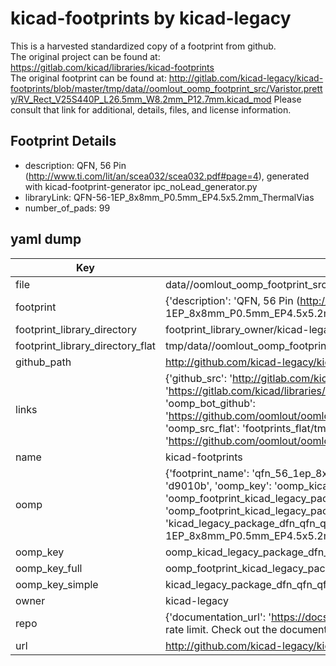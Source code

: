 # kicad-footprints by kicad-legacy  
This is a harvested standardized copy of a footprint from github.  
The original project can be found at:  
https://gitlab.com/kicad/libraries/kicad-footprints  
The original footprint can be found at:
http://gitlab.com/kicad-legacy/kicad-footprints/blob/master/tmp/data//oomlout_oomp_footprint_src/Varistor.pretty/RV_Rect_V25S440P_L26.5mm_W8.2mm_P12.7mm.kicad_mod
Please consult that link for additional, details, files, and license information.  
## Footprint Details
* description: QFN, 56 Pin (http://www.ti.com/lit/an/scea032/scea032.pdf#page=4), generated with kicad-footprint-generator ipc_noLead_generator.py  
* libraryLink: QFN-56-1EP_8x8mm_P0.5mm_EP4.5x5.2mm_ThermalVias  
* number_of_pads: 99  
## yaml dump  
| Key | Value |  
| --- | --- |  
| file | data//oomlout_oomp_footprint_src/kicad-footprints/Package_DFN_QFN.pretty/QFN-56-1EP_8x8mm_P0.5mm_EP4.5x5.2mm_ThermalVias.kicad_mod |  
| footprint | {'description': 'QFN, 56 Pin (http://www.ti.com/lit/an/scea032/scea032.pdf#page=4), generated with kicad-footprint-generator ipc_noLead_generator.py', 'libraryLink': 'QFN-56-1EP_8x8mm_P0.5mm_EP4.5x5.2mm_ThermalVias', 'number_of_pads': 99} |  
| footprint_library_directory | footprint_library_owner/kicad-legacy_kicad-footprints |  
| footprint_library_directory_flat | tmp/data//oomlout_oomp_footprint_src/footprints_flat/kicad_legacy_package_dfn_qfn_qfn_56_1ep_8x8mm_p0_5mm_ep4_5x5_2mm_thermalvias/working |  
| github_path | http://github.com/kicad-legacy/kicad-footprints/blob/master/tmp/data//oomlout_oomp_footprint_src/Package_DFN_QFN.pretty/QFN-56-1EP_8x8mm_P0.5mm_EP4.5x5.2mm_ThermalVias.kicad_mod |  
| links | {'github_src': 'http://gitlab.com/kicad-legacy/kicad-footprints/blob/master/tmp/data//oomlout_oomp_footprint_src/Varistor.pretty/RV_Rect_V25S440P_L26.5mm_W8.2mm_P12.7mm.kicad_mod', 'github_src_repo': 'https://gitlab.com/kicad/libraries/kicad-footprints', 'oomp_bot': 'tmp/data//oomlout_oomp_footprint_src/footprints/kicad_legacy_package_dfn_qfn_qfn_56_1ep_8x8mm_p0_5mm_ep4_5x5_2mm_thermalvias/working', 'oomp_bot_github': 'https://github.com/oomlout/oomlout_oomp_footprint_bot/tree/main/tmp/data//oomlout_oomp_footprint_src/footprints/kicad_legacy_package_dfn_qfn_qfn_56_1ep_8x8mm_p0_5mm_ep4_5x5_2mm_thermalvias/working', 'oomp_src_flat': 'footprints_flat/tmp/data//oomlout_oomp_footprint_src/footprints_flat/kicad_legacy_package_dfn_qfn_qfn_56_1ep_8x8mm_p0_5mm_ep4_5x5_2mm_thermalvias/working', 'oomp_src_flat_github': 'https://github.com/oomlout/oomlout_oomp_footprint_src/tree/main/tmp/data//oomlout_oomp_footprint_src/footprints_flat/kicad_legacy_package_dfn_qfn_qfn_56_1ep_8x8mm_p0_5mm_ep4_5x5_2mm_thermalvias/working'} |  
| name | kicad-footprints |  
| oomp | {'footprint_name': 'qfn_56_1ep_8x8mm_p0_5mm_ep4_5x5_2mm_thermalvias', 'library_name': 'package_dfn_qfn', 'md5': 'd9010be248dbd93a6e92c252ef06c722', 'md5_10': 'd9010be248', 'md5_5': 'd9010', 'md5_6': 'd9010b', 'oomp_key': 'oomp_kicad_legacy_package_dfn_qfn_qfn_56_1ep_8x8mm_p0_5mm_ep4_5x5_2mm_thermalvias', 'oomp_key_extra': 'oomp_footprint_kicad_legacy_package_dfn_qfn_qfn_56_1ep_8x8mm_p0_5mm_ep4_5x5_2mm_thermalvias', 'oomp_key_full': 'oomp_footprint_kicad_legacy_package_dfn_qfn_qfn_56_1ep_8x8mm_p0_5mm_ep4_5x5_2mm_thermalvias_d9010b', 'oomp_key_simple': 'kicad_legacy_package_dfn_qfn_qfn_56_1ep_8x8mm_p0_5mm_ep4_5x5_2mm_thermalvias', 'original_filename': 'data//oomlout_oomp_footprint_src/kicad-footprints/Package_DFN_QFN.pretty/QFN-56-1EP_8x8mm_P0.5mm_EP4.5x5.2mm_ThermalVias.kicad_mod', 'owner_name': 'kicad_legacy'} |  
| oomp_key | oomp_kicad_legacy_package_dfn_qfn_qfn_56_1ep_8x8mm_p0_5mm_ep4_5x5_2mm_thermalvias |  
| oomp_key_full | oomp_footprint_kicad_legacy_package_dfn_qfn_qfn_56_1ep_8x8mm_p0_5mm_ep4_5x5_2mm_thermalvias |  
| oomp_key_simple | kicad_legacy_package_dfn_qfn_qfn_56_1ep_8x8mm_p0_5mm_ep4_5x5_2mm_thermalvias |  
| owner | kicad-legacy |  
| repo | {'documentation_url': 'https://docs.github.com/rest/overview/resources-in-the-rest-api#rate-limiting', 'message': "API rate limit exceeded for 84.66.142.224. (But here's the good news: Authenticated requests get a higher rate limit. Check out the documentation for more details.)"} |  
| url | http://github.com/kicad-legacy/kicad-footprints |  

